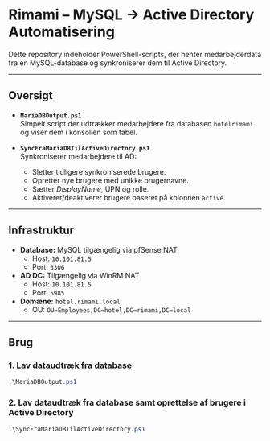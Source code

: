 # Rimami – MySQL → Active Directory Automatisering

Dette repository indeholder PowerShell-scripts, der henter medarbejderdata fra en MySQL-database og synkroniserer dem til Active Directory.

---

## Oversigt

- **`MariaDBOutput.ps1`**  
  Simpelt script der udtrækker medarbejdere fra databasen `hotelrimami` og viser dem i konsollen som tabel.

- **`SyncFraMariaDBTilActiveDirectory.ps1`**  
  Synkroniserer medarbejdere til AD:  
  - Sletter tidligere synkroniserede brugere.  
  - Opretter nye brugere med unikke brugernavne.  
  - Sætter *DisplayName*, UPN og rolle.  
  - Aktiverer/deaktiverer brugere baseret på kolonnen `active`.  

---

## Infrastruktur

- **Database:** MySQL tilgængelig via pfSense NAT  
  - Host: `10.101.81.5`  
  - Port: `3306`  
- **AD DC:** Tilgængelig via WinRM NAT  
  - Host: `10.101.81.5`  
  - Port: `5985`  
- **Domæne:** `hotel.rimami.local`  
  - OU: `OU=Employees,DC=hotel,DC=rimami,DC=local`

---

## Brug

### 1. Lav dataudtræk fra database
```powershell
.\MariaDBOutput.ps1
```

### 2. Lav dataudtræk fra database samt oprettelse af brugere i Active Directory
```powershell
.\SyncFraMariaDBTilActiveDirectory.ps1
```

